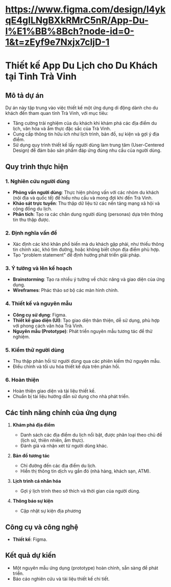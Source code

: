 # https://www.figma.com/design/l4ykqE4gILNgBXkRMrC5nR/App-Du-l%E1%BB%8Bch?node-id=0-1&t=zEyf9e7Nxjx7cljD-1
# Thiết kế App Du Lịch cho Du Khách tại Tỉnh Trà Vinh

## Mô tả dự án
Dự án này tập trung vào việc thiết kế một ứng dụng di động dành cho du khách đến tham quan tỉnh Trà Vinh, với mục tiêu:

- Tăng cường trải nghiệm của du khách khi khám phá các địa điểm du lịch, văn hóa và ẩm thực đặc sắc của Trà Vinh.
- Cung cấp thông tin hữu ích như lịch trình, bản đồ, sự kiện và gợi ý địa điểm.
- Sử dụng quy trình thiết kế lấy người dùng làm trung tâm (User-Centered Design) để đảm bảo sản phẩm đáp ứng đúng nhu cầu của người dùng.

## Quy trình thực hiện

### 1. Nghiên cứu người dùng
- **Phỏng vấn người dùng**: Thực hiện phỏng vấn với các nhóm du khách (nội địa và quốc tế) để hiểu nhu cầu và mong đợi khi đến Trà Vinh.
- **Khảo sát trực tuyến**: Thu thập dữ liệu từ các nền tảng mạng xã hội và cộng đồng du lịch.
- **Phân tích**: Tạo ra các chân dung người dùng (personas) dựa trên thông tin thu thập được.

### 2. Định nghĩa vấn đề
- Xác định các khó khăn phổ biến mà du khách gặp phải, như thiếu thông tin chính xác, khó tìm đường, hoặc không biết chọn địa điểm phù hợp.
- Tạo "problem statement" để định hướng phát triển giải pháp.

### 3. Ý tưởng và lên kế hoạch
- **Brainstorming**: Tạo ra nhiều ý tưởng về chức năng và giao diện của ứng dụng.
- **Wireframes**: Phác thảo sơ bộ các màn hình chính.

### 4. Thiết kế và nguyên mẫu
- **Công cụ sử dụng**: Figma.
- **Thiết kế giao diện (UI)**: Tạo giao diện thân thiện, dễ sử dụng, phù hợp với phong cách văn hóa Trà Vinh.
- **Nguyên mẫu (Prototype)**: Phát triển nguyên mẫu tương tác để thử nghiệm.

### 5. Kiểm thử người dùng
- Thu thập phản hồi từ người dùng qua các phiên kiểm thử nguyên mẫu.
- Điều chỉnh và tối ưu hóa thiết kế dựa trên phản hồi.

### 6. Hoàn thiện
- Hoàn thiện giao diện và tài liệu thiết kế.
- Chuẩn bị tài liệu hướng dẫn sử dụng cho nhà phát triển.

## Các tính năng chính của ứng dụng

1. **Khám phá địa điểm**
   - Danh sách các địa điểm du lịch nổi bật, được phân loại theo chủ đề (lịch sử, thiên nhiên, ẩm thực).
   - Đánh giá và nhận xét từ người dùng khác.

2. **Bản đồ tương tác**
   - Chỉ đường đến các địa điểm du lịch.
   - Hiển thị thông tin dịch vụ gần đó (nhà hàng, khách sạn, ATM).

3. **Lịch trình cá nhân hóa**
   - Gợi ý lịch trình theo sở thích và thời gian của người dùng.

4. **Thông báo sự kiện**
   - Cập nhật sự kiện địa phương 

## Công cụ và công nghệ
- **Thiết kế**: Figma.

## Kết quả dự kiến
- Một nguyên mẫu ứng dụng (prototype) hoàn chỉnh, sẵn sàng để phát triển.
- Báo cáo nghiên cứu và tài liệu thiết kế chi tiết.
